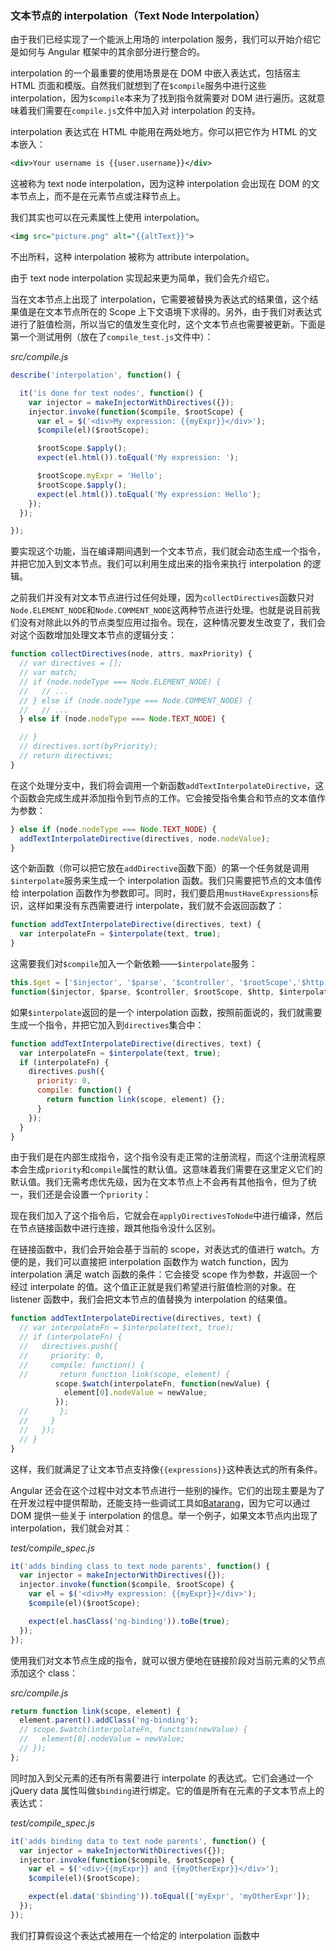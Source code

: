 ### 文本节点的 interpolation（Text Node Interpolation）

由于我们已经实现了一个能派上用场的 interpolation 服务，我们可以开始介绍它是如何与 Angular 框架中的其余部分进行整合的。

interpolation 的一个最重要的使用场景是在 DOM 中嵌入表达式，包括宿主 HTML 页面和模版。自然我们就想到了在`$compile`服务中进行这些 interpolation，因为`$compile`本来为了找到指令就需要对 DOM 进行遍历。这就意味着我们需要在`compile.js`文件中加入对 interpolation 的支持。

interpolation 表达式在 HTML 中能用在两处地方。你可以把它作为 HTML 的文本嵌入：

```xml
<div>Your username is {{user.username}}</div>
```

这被称为 text node interpolation，因为这种 interpolation 会出现在 DOM 的文本节点上，而不是在元素节点或注释节点上。

我们其实也可以在元素属性上使用 interpolation。

```xml
<img src="picture.png" alt="{{altText}}">
```

不出所料，这种 interpolation 被称为 attribute interpolation。

由于 text node interpolation 实现起来更为简单，我们会先介绍它。

当在文本节点上出现了 interpolation，它需要被替换为表达式的结果值，这个结果值是在文本节点所在的 Scope 上下文语境下求得的。另外，由于我们对表达式进行了脏值检测，所以当它的值发生变化时，这个文本节点也需要被更新。下面是第一个测试用例（放在了`compile_test.js`文件中）：

_src/compile.js_

```js
describe('interpolation', function() {

  it('is done for text nodes', function() {
    var injector = makeInjectorWithDirectives({});
    injector.invoke(function($compile, $rootScope) {
      var el = $('<div>My expression: {{myExpr}}</div>');
      $compile(el)($rootScope);

      $rootScope.$apply();
      expect(el.html()).toEqual('My expression: ');

      $rootScope.myExpr = 'Hello';
      $rootScope.$apply();
      expect(el.html()).toEqual('My expression: Hello');
    });
  });

});
```

要实现这个功能，当在编译期间遇到一个文本节点，我们就会动态生成一个指令，并把它加入到文本节点。我们可以利用生成出来的指令来执行 interpolation 的逻辑。

之前我们并没有对文本节点进行过任何处理，因为`collectDirectives`函数只对`Node.ELEMENT_NODE`和`Node.COMMENT_NODE`这两种节点进行处理。也就是说目前我们没有对除此以外的节点类型应用过指令。现在，这种情况要发生改变了，我们会对这个函数增加处理文本节点的逻辑分支：

```js
function collectDirectives(node, attrs, maxPriority) {
  // var directives = [];
  // var match;
  // if (node.nodeType === Node.ELEMENT_NODE) {
  //   // ...
  // } else if (node.nodeType === Node.COMMENT_NODE) {
  //   // ...
  } else if (node.nodeType === Node.TEXT_NODE) {

  // }
  // directives.sort(byPriority);
  // return directives;
}
```

在这个处理分支中，我们将会调用一个新函数`addTextInterpolateDirective`，这个函数会完成生成并添加指令到节点的工作。它会接受指令集合和节点的文本值作为参数：

```js
} else if (node.nodeType === Node.TEXT_NODE) {
  addTextInterpolateDirective(directives, node.nodeValue);
}
```

这个新函数（你可以把它放在`addDirective`函数下面）的第一个任务就是调用`$interpolate`服务来生成一个 interpolation 函数。我们只需要把节点的文本值传给 interpolation 函数作为参数即可。同时，我们要启用`mustHaveExpressions`标识，这样如果没有东西需要进行 interpolate，我们就不会返回函数了：

```js
function addTextInterpolateDirective(directives, text) {
  var interpolateFn = $interpolate(text, true);
}
```

这需要我们对`$compile`加入一个新依赖——`$interpolate`服务：

```js
this.$get = ['$injector', '$parse', '$controller', '$rootScope','$http', '$interpolate',
function($injector, $parse, $controller, $rootScope, $http, $interpolate) {
```

如果`$interpolate`返回的是一个 interpolation 函数，按照前面说的，我们就需要生成一个指令，并把它加入到`directives`集合中：

```js
function addTextInterpolateDirective(directives, text) {
  var interpolateFn = $interpolate(text, true);
  if (interpolateFn) {
    directives.push({
      priority: 0,
      compile: function() {
        return function link(scope, element) {};
      }
    });
  }
}
```

由于我们是在内部生成指令，这个指令没有走正常的注册流程，而这个注册流程原本会生成`priority`和`compile`属性的默认值。这意味着我们需要在这里定义它们的默认值。我们无需考虑优先级，因为在文本节点上不会再有其他指令，但为了统一，我们还是会设置一个`priority`：

现在我们加入了这个指令后，它就会在`applyDirectivesToNode`中进行编译，然后在节点链接函数中进行连接，跟其他指令没什么区别。

在链接函数中，我们会开始会基于当前的 scope，对表达式的值进行 watch。方便的是，我们可以直接把 interpolation 函数作为 watch function，因为 interpolation 满足 watch 函数的条件：它会接受 scope 作为参数，并返回一个经过 interpolate 的值。这个值正正就是我们希望进行脏值检测的对象。在 listener 函数中，我们会把文本节点的值替换为 interpolation 的结果值。

```js
function addTextInterpolateDirective(directives, text) {
  // var interpolateFn = $interpolate(text, true);
  // if (interpolateFn) {
  //   directives.push({
  //     priority: 0,
  //     compile: function() {
  //       return function link(scope, element) {
          scope.$watch(interpolateFn, function(newValue) {
            element[0].nodeValue = newValue;
          });
  //       };
  //     }
  //   });
  // }
}
```

这样，我们就满足了让文本节点支持像`{{expressions}}`这种表达式的所有条件。

Angular 还会在这个过程中对文本节点进行一些别的操作。它们的出现主要是为了在开发过程中提供帮助，还能支持一些调试工具如[Batarang](https://github.com/angular/batarang)，因为它可以通过 DOM 提供一些关于 interpolation 的信息。举一个例子，如果文本节点内出现了 interpolation，我们就会对其：

_test/compile\_spec.js_

```js
it('adds binding class to text node parents', function() {
  var injector = makeInjectorWithDirectives({});
  injector.invoke(function($compile, $rootScope) {
    var el = $('<div>My expression: {{myExpr}}</div>');
    $compile(el)($rootScope);

    expect(el.hasClass('ng-binding')).toBe(true);
  });
});
```

使用我们对文本节点生成的指令，就可以很方便地在链接阶段对当前元素的父节点添加这个 class：

_src/compile.js_

```js
return function link(scope, element) {
  element.parent().addClass('ng-binding');
  // scope.$watch(interpolateFn, function(newValue) {
  //   element[0].nodeValue = newValue;
  // }); 
};
```

同时加入到父元素的还有所有需要进行 interpolate 的表达式。它们会通过一个 jQuery data 属性叫做`$binding`进行绑定。它的值是所有在元素的子文本节点上的表达式：

_test/compile_spec.js_

```js
it('adds binding data to text node parents', function() {
  var injector = makeInjectorWithDirectives({});
  injector.invoke(function($compile, $rootScope) {
    var el = $('<div>{{myExpr}} and {{myOtherExpr}}</div>');
    $compile(el)($rootScope);

    expect(el.data('$binding')).toEqual(['myExpr', 'myOtherExpr']);
  });
});
```

我们打算假设这个表达式被用在一个给定的 interpolation 函数中